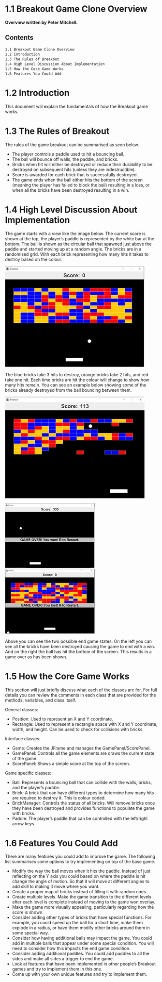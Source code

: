 # 1.1 Breakout Game Clone Overview

**Overview written by Peter Mitchell.**

## Contents

```
1.1 Breakout Game Clone Overview
1.2 Introduction
1.3 The Rules of Breakout
1.4 High Level Discussion About Implementation
1.5 How the Core Game Works
1.6 Features You Could Add
```
# 1.2 Introduction

This document will explain the fundamentals of how the Breakout game works. 

# 1.3 The Rules of Breakout

The rules of the game breakout can be summarised as seen below.

- The player controls a paddle used to hit a bouncing ball.
- The ball will bounce off walls, the paddle, and bricks.
- Bricks when hit will either be destroyed or reduce their durability to be destroyed on
    subsequent hits (unless they are indestructible).
- Score is awarded for each brick that is successfully destroyed.
- The game ends when the ball either hits the bottom of the screen (meaning the player has
    failed to block the ball) resulting in a loss, or when all the bricks have been destroyed resulting
    in a win.


# 1.4 High Level Discussion About Implementation

The game starts with a view like the image below. The current score is shown at the top, the player’s
paddle is represented by the white bar at the bottom. The ball is shown as the circular ball that
spawned just above the paddle and started moving up at a random angle. The bricks are in a
randomised grid. With each brick representing how many hits it takes to destroy based on the colour.

<img src="./images/Picture1.jpg">

The blue bricks take 3 hits to destroy, orange bricks take 2 hits, and red take one hit. Each time bricks
are hit the colour will change to show how many hits remain. You can see an example below showing
some of the bricks already destroyed from the ball bouncing between them.

<img src="./images/Picture2.jpg">

<img src="./images/Picture3.jpg"> <img src="./images/Picture4.jpg">

Above you can see the two possible end game states. On the left you can see all the bricks have been
destroyed causing the game to end with a win. And on the right the ball has hit the bottom of the
screen. This results in a game over as has been shown.

# 1.5 How the Core Game Works

This section will just briefly discuss what each of the classes are for. For full details you can review the
comments in each class that are provided for the methods, variables, and class itself.

General classes:

- Position: Used to represent an X and Y coordinate.
- Rectangle: Used to represent a rectangle space with X and Y coordinate, width, and height.
    Can be used to check for collisions with bricks.

Interface classes:

- Game: Creates the JFrame and manages the GamePanel/ScorePanel.
- GamePanel: Controls all the game elements are draws the current state of the game.
- ScorePanel: Shows a simple score at the top of the screen.

Game specific classes:

- Ball: Represents a bouncing ball that can collide with the walls, bricks, and the player’s paddle.
- Brick: A brick that can have different types to determine how many hits are required to destroy
    it. This is colour coded.
- BrickManager: Controls the status of all bricks. Will remove bricks once they have been
    destroyed and provides functions to populate the game with bricks.
- Paddle: The player’s paddle that can be controlled with the left/right arrow keys.


# 1.6 Features You Could Add

There are many features you could add to improve the game. The following list summarises some
options to try implementing on top of the base game.

- Modify the way the ball moves when it hits the paddle. Instead of just reflecting on the Y axis
    you could based on where the paddle is hit change the angle of motion. So that it will move
    at different angles to add skill to making it move where you want.
- Create a proper map of bricks instead of filling it with random ones.
- Create multiple levels. Make the game transition to the different levels after each level is
    complete instead of moving to the game won overlay.
- Make the game more visually appealing, particularly regarding how the score is shown.
- Consider adding other types of bricks that have special functions. For example, you could
    speed up the ball for a short time, make them explode in a radius, or have them modify other
    bricks around them in some special way.
- Consider how having additional balls may impact the game. You could add in multiple balls
    that appear under some special condition. You will need to consider how this impacts the end
    game condition.
- Consider adding additional paddles. You could add paddles to all the sides and make all sides
    a trigger to end the game.
- Look at features that have been implemented in other people’s Breakout games and try to
    implement them in this one.
- Come up with your own unique features and try to implement them.


